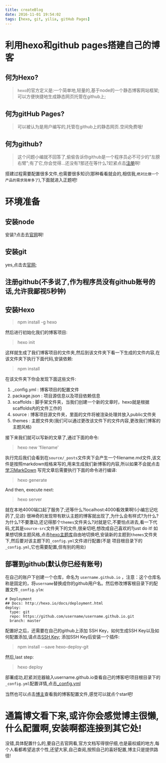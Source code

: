 ```yaml
---
title: createBlog
date: 2016-11-01 19:54:02
tags: [hexo, git, yilia, gitHub Pages]
---
```


# 利用hexo和github pages搭建自己的博客

## 何为Hexo?
> `hexo`的官方定义是:一个简单地,轻量的,基于node的一个静态博客网站框架;可以方便快捷地生成静态网页托管在github上;

## 何为gitHub Pages?
> 可以被认为是用户编写的,托管在github上的静态网页.空间免费哦!<i class="icon-price-tags"></i>

## 何为github?
> 这个问题小编<i class="icon-user"></i>就不回答了,偷偷告诉你github是一个程序员必不可少的"左膀右臂";有了它,你会觉得...还没有?那还在等什么?赶紧点击[注册](https://github.com)啊!

搭建过程需要配置很多文件,也需要很多知识(那种看看就会的,相信我,`绝对比做一个产品的需求简单多了`),下面就进入正题吧!

<!--more-->

# 环境准备

## 安装node

安装?点击去[官网](https://www.npmjs.com/)啊!

## 安装git

yes,点击去[官网](https://git-scm.com/book/en/v2);

## 注册github(不多说了,作为程序员没有github账号的话,允许我鄙视5秒钟)

## 安装Hexo

> npm install -g hexo

然后进行初始化我们的博客项目:

> hexo init <folder>

这样就生成了我们博客项目的文件夹,然后到该文件夹下看一下生成的文件内容,在该文件夹下执行下面代码,安装依赖:

> npm install

在该文件夹下你会发现下面这些文件:
1. _config.yml : 博客项目的配置文件
2. package.json : 项目源信息以及项目依赖信息
3. scaffolds : 脚手架文件夹，当我们创建一个新的文章时，hexo就是根据scaffolds内的文件工作的
4. source : 博客项目源文件夹，里面的文件将被渲染处理并放入public文件夹
5. themes : 主题文件夹(我们可以通过更改该文件下的文件内容,更改我们博客的主题风格)

接下来我们就可以写新的文章了,通过下面的命令:

> hexo new 'filename'

执行完后我们会看到在`source/_posts`文件夹下会产生一个filename.md文件,该文件是按照markdown规格来写的,用来生成我们新博客的内容,所以如果不会就点击[学习MarkDown](https://www.zybuluo.com/mdeditor)
写完文章后需要执行下面的命令进行编译:

> hexo generate

And then, execute next:

> hexo server

就在本地4000端口起了服务了;还等什么?localhost:4000看效果啊!(<i class="icon-hour-glass"></i>小编忘记吃药了,见谅)
很神奇的发现带有默认主题的博客就出现了,为什么会有样式?为什么?为什么?不要激动,还记得那个`themes`文件夹么?对就是它,不要怕点进去,看一下代码,尤其是`source-src`文件夹下的文件,很亲切吧,想改成自己喜欢的?just do it!
如果想切换主题风格,点击[hexo主题库](https://github.com/hexojs/hexo/wiki/Themes)自由地切换吧,安装新的主题到`themes`文件夹下,然后要对该主题下的`_config.yml`文件进行配置<i class="icon-alarm"></i>(不是
项目根目录下的`_config.yml`,它也需要配置,但有别的用处)

## 部署到github(默认你已经有账号)

在自己的账户下创建一个仓库，命名为 `username.github.io` ，注意：这个仓库名称是固定的，将`username`替换成你的github用户名。然后修改博客根目录下的配置文件`_config.ylm`:

```
# Deployment
## Docs: http://hexo.io/docs/deployment.html
deploy:
  type: git
  repo: https://github.com/username/username.github.io.git
  branch: master
```

配置好之后，还需要在自己的github上添加 SSH Key，如何生成SSH Key以及如何配置添加,请点击[SSH Key](https://help.github.com/articles/generating-an-ssh-key);
添加SSH Key后安装一个插件:

>npm install --save hexo-deploy-git

然后,last step:

>hexo deploy

部署成功,赶紧浏览器输入username.github.io查看自己的博客吧!项目根目录下的`_config.yml`配置详情,点击[_config.yml](https://hexo.io/docs/configuration.html)

当然也可以点击[博主](https://github.com/barefootChild/blog_file)查看我的博客配置文件,感觉可以就点个star吧!

# 通篇博文看下来,或许你会感觉博主很懒,什么配置啊,安装啊都连接到其它处!

 没错,具体配置什么的,要自己去官网看,官方文档写得很仔细,也是最权威的地方,每个人看都希望追求个性,还望大家,自己查阅,按照自己的喜好配置,博主只是提供路径!



